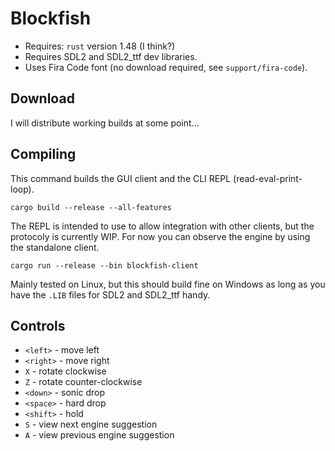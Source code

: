 # Blockfish

* Requires: `rust` version 1.48 (I think?)
* Requires SDL2 and SDL2_ttf dev libraries.
* Uses Fira Code font (no download required, see `support/fira-code`).

## Download

I will distribute working builds at some point...

## Compiling

This command builds the GUI client and the CLI REPL (read-eval-print-loop).

```
cargo build --release --all-features
```

The REPL is intended to use to allow integration with other clients, but the protocoly is
currently WIP. For now you can observe the engine by using the standalone client.

```
cargo run --release --bin blockfish-client
```

Mainly tested on Linux, but this should build fine on Windows as long as you have the
`.LIB` files for SDL2 and SDL2_ttf handy.

## Controls

- `<left>` - move left
- `<right>` - move right
- `X` - rotate clockwise
- `Z` - rotate counter-clockwise
- `<down>` - sonic drop
- `<space>` - hard drop
- `<shift>` - hold
- `S` - view next engine suggestion
- `A` - view previous engine suggestion
